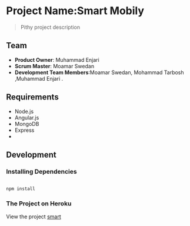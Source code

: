 # Project Name:Smart Mobily

> Pithy project description

## Team

  - __Product Owner__: Muhammad Enjari
  - __Scrum Master__: Moamar Swedan
  - __Development Team Members__:Moamar Swedan, Mohammad Tarbosh ,Muhammad Enjari .


## Requirements

- Node.js
- Angular.js
- MongoDB
- Express
- 

## Development

### Installing Dependencies

```

npm install 
```

### The Project on Heroku  
 
View the project [smart](https://smartmobily.herokuapp.com/#/)


